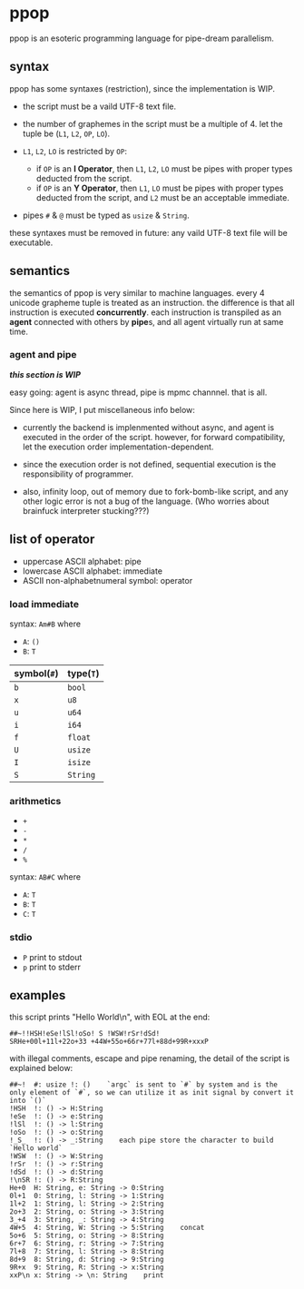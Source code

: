 # ppop

ppop is an esoteric programming language for pipe-dream parallelism.

## syntax

ppop has some syntaxes (restriction), since the implementation is WIP.

- the script must be a vaild UTF-8 text file.
- the number of graphemes in the script must be a multiple of 4. let the tuple be (`L1`, `L2`, `OP`, `LO`).
- `L1`, `L2`, `LO` is restricted by `OP`:

  - if `OP` is an **I Operator**, then `L1`, `L2`, `LO` must be pipes with proper types deducted from the script.
  - if `OP` is an **Y Operator**, then `L1`, `LO` must be pipes with proper types deducted from the script, and `L2` must be an acceptable immediate.

- pipes `#` & `@` must be typed as `usize` & `String`.

these syntaxes must be removed in future: any vaild UTF-8 text file will be executable.

## semantics

the semantics of ppop is very similar to machine languages. every 4 unicode grapheme tuple is treated as an instruction. the difference is that all instruction is executed **concurrently**. each instruction is transpiled as an **agent** connected with others by **pipe**s, and all agent virtually run at same time.

### agent and pipe

***this section is WIP***

easy going: agent is async thread, pipe is mpmc channnel. that is all.

Since here is WIP, I put miscellaneous info below:

- currently the backend is implenmented without async, and agent is executed in the order of the script. however, for forward compatibility, let the execution order implementation-dependent.

- since the execution order is not defined, sequential execution is the responsibility of programmer.

- also, infinity loop, out of memory due to fork-bomb-like script, and any other logic error is not a bug of the language. (Who worries about brainfuck interpreter stucking???)

## list of operator

- uppercase ASCII alphabet: pipe
- lowercase ASCII alphabet: immediate
- ASCII non-alphabetnumeral symbol: operator

### load immediate

syntax: `Am#B` where

- `A`: `()`
- `B`: `T`

| symbol(`#`) | type(`T`) |
| --- | --- |
|`b`| `bool` |
|`x`| `u8` |
|`u`| `u64` |
|`i`| `i64` |
|`f`| `float` |
|`U`| `usize` |
|`I`| `isize` |
|`S`| `String` |

### arithmetics

- `+`
- `-`
- `*`
- `/`
- `%`

syntax: `AB#C` where

- `A`: `T`
- `B`: `T`
- `C`: `T`

### stdio

- `P` print to stdout
- `p` print to stderr

## examples

this script prints "Hello World\n", with EOL at the end:

```ppop
##~!!HSH!eSe!lSl!oSo! S !WSW!rSr!dSd!
SRHe+00l+11l+22o+33 +44W+55o+66r+77l+88d+99R+xxxP
```

with illegal comments, escape and pipe renaming, the detail of the script is explained below:

```ppop-ill
##~!  #: usize !: ()    `argc` is sent to `#` by system and is the only element of `#`, so we can utilize it as init signal by convert it into `()`
!HSH  !: () -> H:String
!eSe  !: () -> e:String
!lSl  !: () -> l:String
!oSo  !: () -> o:String
!_S_  !: () -> _:String    each pipe store the character to build `Hello world`
!WSW  !: () -> W:String
!rSr  !: () -> r:String
!dSd  !: () -> d:String
!\nSR !: () -> R:String
He+0  H: String, e: String -> 0:String
0l+1  0: String, l: String -> 1:String
1l+2  1: String, l: String -> 2:String
2o+3  2: String, o: String -> 3:String
3_+4  3: String, _: String -> 4:String
4W+5  4: String, W: String -> 5:String    concat
5o+6  5: String, o: String -> 8:String
6r+7  6: String, r: String -> 7:String
7l+8  7: String, l: String -> 8:String
8d+9  8: String, d: String -> 9:String
9R+x  9: String, R: String -> x:String
xxP\n x: String -> \n: String    print
```
